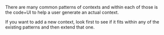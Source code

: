 There are many common patterns of contexts and within each of those is the code+UI to help a user generate an actual context.

If you want to add a new context, look first to see if it fits within any of the existing patterns and then extend that one.


